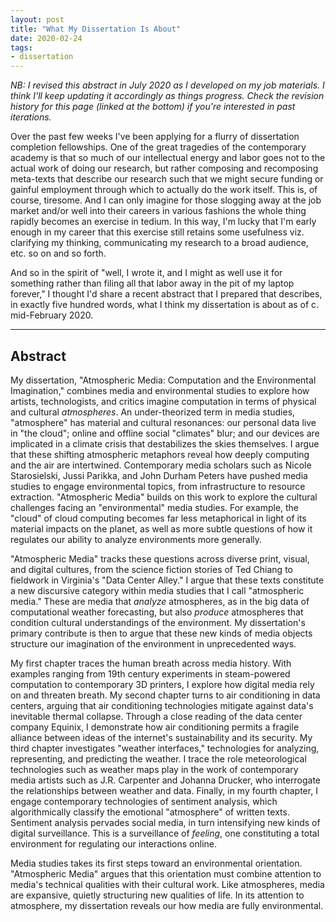 ```yaml
---
layout: post
title: "What My Dissertation Is About"
date: 2020-02-24
tags:
- dissertation
---
```


*NB: I revised this abstract in July 2020 as I developed on my job materials. I think I'll keep updating it accordingly as things progress. Check the revision history for this page (linked at the bottom) if you're interested in past iterations.*

Over the past few weeks I've been applying for a flurry of dissertation completion fellowships. One of the great tragedies of the contemporary academy is that so much of our intellectual energy and labor goes not to the actual work of doing our research, but rather composing and recomposing meta-texts that describe our research such that we might secure funding or gainful employment through which to actually do the work itself. This is, of course, tiresome. And I can only imagine for those slogging away at the job market and/or well into their careers in various fashions the whole thing rapidly becomes an exercise in tedium. In this way, I'm lucky that I'm early enough in my career that this exercise still retains some usefulness viz. clarifying my thinking, communicating my research to a broad audience, etc. so on and so forth. 

And so in the spirit of "well, I wrote it, and I might as well use it for something rather than filing all that labor away in the pit of my laptop forever," I thought I'd share a recent abstract that I prepared that describes, in exactly five hundred words, what I think my dissertation is about as of c. mid-February 2020. 

***

## Abstract

My dissertation, "Atmospheric Media: Computation and the Environmental Imagination," combines media and environmental studies to explore how artists, technologists, and critics imagine computation in terms of physical and cultural *atmospheres*. An under-theorized term in media studies, "atmosphere" has material and cultural resonances: our personal data live in "the cloud"; online and offline social "climates" blur; and our devices are implicated in a climate crisis that destabilizes the skies themselves. I argue that these shifting atmospheric metaphors reveal how deeply computing and the air are intertwined. Contemporary media scholars such as Nicole Starosielski, Jussi Parikka, and John Durham Peters have pushed media studies to engage environmental topics, from infrastructure to resource extraction. "Atmospheric Media" builds on this work to explore the cultural challenges facing an "environmental" media studies. For example, the "cloud" of cloud computing becomes far less metaphorical in light of its material impacts on the planet, as well as more subtle questions of how it regulates our ability to analyze environments more generally. 

"Atmospheric Media" tracks these questions across diverse print, visual, and digital cultures, from the science fiction stories of Ted Chiang to fieldwork in Virginia's "Data Center Alley." I argue that these texts constitute a new discursive category within media studies that I call "atmospheric media." These are media that *analyze* atmospheres, as in the big data of computational weather forecasting, but also *produce* atmospheres that condition cultural understandings of the environment. My dissertation's primary contribute is then to argue that these new kinds of media objects structure our imagination of the environment in unprecedented ways. 

My first chapter traces the human breath across media history. With examples ranging from 19th century experiments in steam-powered computation to contemporary 3D printers, I explore how digital media rely on and threaten breath. My second chapter turns to air conditioning in data centers, arguing that air conditioning technologies mitigate against data's inevitable thermal collapse. Through a close reading of the data center company Equinix, I demonstrate how air conditioning permits a fragile alliance between ideas of the internet's sustainability and its security. My third chapter investigates "weather interfaces," technologies for analyzing, representing, and predicting the weather. I trace the role meteorological technologies such as weather maps play in the work of contemporary media artists such as J.R. Carpenter and Johanna Drucker, who interrogate the relationships between weather and data. Finally, in my fourth chapter, I engage contemporary technologies of sentiment analysis, which algorithmically classify the emotional "atmosphere" of written texts. Sentiment analysis pervades social media, in turn intensifying new kinds of digital surveillance. This is a surveillance of *feeling*, one constituting a total environment for regulating our interactions online. 

Media studies takes its first steps toward an environmental orientation. "Atmospheric Media" argues that this orientation must combine attention to media's technical qualities with their cultural work. Like atmospheres, media are expansive, quietly structuring new qualities of life. In its attention to atmosphere, my dissertation reveals our how media are fully environmental. 